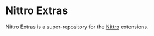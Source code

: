 Nittro Extras
=====================

Nittro Extras is a super-repository for the [Nittro](https://github.com/nittro/nittro) extensions.

